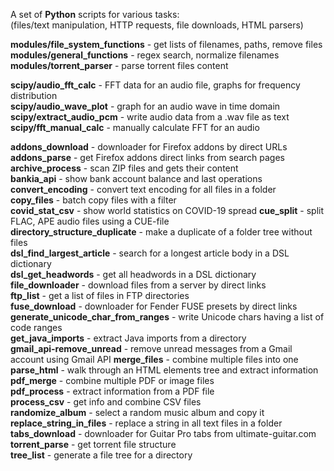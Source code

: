 A set of **Python** scripts for various tasks:<br>
(files/text manipulation, HTTP requests, file downloads, HTML parsers)

**modules/file_system_functions** - get lists of filenames, paths, remove files  
**modules/general_functions** - regex search, normalize filenames  
**modules/torrent_parser** - parse torrent files content

**scipy/audio_fft_calc** - FFT data for an audio file, graphs for frequency distribution  
**scipy/audio_wave_plot** - graph for an audio wave in time domain  
**scipy/extract_audio_pcm** - write audio data from a .wav file as text  
**scipy/fft_manual_calc** - manually calculate FFT for an audio  

**addons_download** - downloader for Firefox addons by direct URLs  
**addons_parse** - get Firefox addons direct links from search pages  
**archive_process** - scan ZIP files and gets their content  
**bankia_api** - show bank account balance and last operations
**convert_encoding** - convert text encoding for all files in a folder  
**copy_files** - batch copy files with a filter  
**covid_stat_csv** - show world statistics on COVID-19 spread
**cue_split** - split FLAC, APE audio files using a CUE-file  
**directory_structure_duplicate** - make a duplicate of a folder tree without files  
**dsl_find_largest_article** - search for a longest article body in a DSL dictionary  
**dsl_get_headwords** - get all headwords in a DSL dictionary  
**file_downloader** - download files from a server by direct links  
**ftp_list** - get a list of files in FTP directories  
**fuse_download** - downloader for Fender FUSE presets by direct links  
**generate_unicode_char_from_ranges** - write Unicode chars having a list of code ranges  
**get_java_imports** - extract Java imports from a directory  
**gmail_api-remove_unread** - remove unread messages from a Gmail account using Gmail API
**merge_files** - combine multiple files into one  
**parse_html** - walk through an HTML elements tree and extract information  
**pdf_merge** - combine multiple PDF or image files  
**pdf_process** - extract information from a PDF file  
**process_csv** - get info and combine CSV files  
**randomize_album** - select a random music album and copy it  
**replace_string_in_files** - replace a string in all text files in a folder  
**tabs_download** - downloader for Guitar Pro tabs from ultimate-guitar.com  
**torrent_parse** - get torrent file structure  
**tree_list** - generate a file tree for a directory
